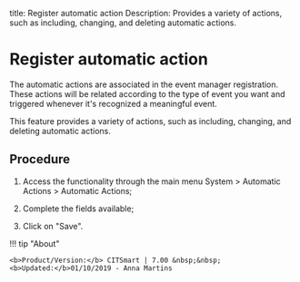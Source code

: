 title: Register automatic action
Description: Provides a variety of actions, such as including, changing, and deleting automatic actions.
# Register automatic action

The automatic actions are associated in the event manager registration. These
actions will be related according to the type of event you want and triggered
whenever it's recognized a meaningful event.

This feature provides a variety of actions, such as including, changing, and
deleting automatic actions.

Procedure
---------

1.  Access the functionality through the main menu System \> Automatic Actions
    \> Automatic Actions;

2.  Complete the fields available;

3.  Click on "Save".

!!! tip "About"

    <b>Product/Version:</b> CITSmart | 7.00 &nbsp;&nbsp;
    <b>Updated:</b>01/10/2019 - Anna Martins

